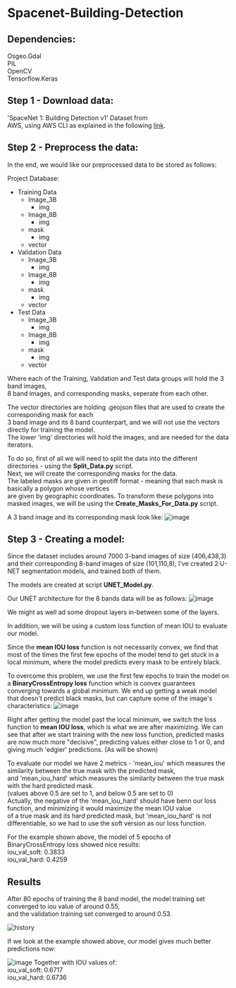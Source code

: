 # Spacenet-Building-Detection
## Dependencies:
Osgeo.Gdal\
PIL\
OpenCV\
Tensorflow.Keras

## Step 1 - Download data:
'SpaceNet 1: Building Detection v1' Dataset from\
AWS, using AWS CLI as explained in the following [link](https://spacenet.ai/spacenet-buildings-dataset-v1/).



## Step 2 - Preprocess the data:
In the end, we would like our preprocessed data to be stored as follows: 

Project Database:
- Training Data
  - Image_3B
    - img
  - Image_8B
    - img
  - mask
    - img
  - vector
- Validation Data
  - Image_3B
    - img
  - Image_8B
    - img
  - mask
    - img
  - vector
- Test Data
  - Image_3B
    - img
  - Image_8B
    - img
  - mask
    - img
  - vector

Where each of the Training, Validation and Test data groups will hold the 3 band images,\
8 band images, and corresponding masks, seperate from each other.

The vector directories are holding .geojson files that are used to create the corresponding mask for each\
3 band image and its 8 band counterpart, and we will not use the vectors directly for training the model.\
The lower 'img' directories will hold the images, and are needed for the data iterators.

To do so, first of all we will need to split the data into the different directories - using the **Split_Data.py** script.\
Next, we will create the corresponding masks for the data.\
The labeled masks are given in geotiff format - meaning that each mask is basically a polygon whose vertices\
are given by geographic coordinates. To transform these polygons into masked images, we will be using the **Create_Masks_For_Data.py** script.


A 3 band image and its corresponding mask look like:
![image](https://github.com/IdanC1s2/Spacenet-Building-Detection/blob/main/Images/Image%20and%20its%20true%20mask.png)

## Step 3 - Creating a model:
Since the dataset includes around 7000 3-band images of size (406,438,3) and their corresponding 8-band images of size (101,110,8),
I've created 2 U-NET segmentation models, and trained both of them.

The models are created at script **UNET_Model.py**.

Our UNET architecture for the 8 bands data will be as follows:
![image](https://github.com/IdanC1s2/Spacenet-Building-Detection/blob/main/Images/UNET%20Architecture%208B.jpg)

We might as well ad some dropout layers in-between some of the layers.

In addition, we will be using a custom loss function of mean IOU to evaluate our model.

Since the **mean IOU loss** function is not necessarily convex, we find that most of the times the first few epochs of the model tend to get stuck in a local minimum,
where the model predicts every mask to be entirely black. 

To overcome this problem, we use the first few epochs to train the model on a **BinaryCrossEntropy loss** function which is convex guarantees converging towards a global minimum. We end up getting a weak model that doesn't predict black masks, but can capture some of the image's characteristics:
![image](https://github.com/IdanC1s2/Spacenet-Building-Detection/blob/main/Images/Masks_5_Epoch.png)

Right after getting the model past the local minimum, we switch the loss function to **mean IOU loss**, which is what we are after maximizing.
We can see that after we start training with the new loss function, predicted masks are now much more "decisive", predicting values either close to 1 or 0, and giving much 'edgier' predictions. (As will be shown)

To evaluate our model we have 2 metrics - 'mean_iou' which measures the similarity between the true mask with the predicted mask,\
and 'mean_iou_hard' which measures the similarity between the true mask with the hard predicted mask.\
(values above 0.5 are set to 1, and below 0.5 are set to 0)\
Actually, the negative of the 'mean_iou_hard' should have benn our loss function, and minimizing it would maximize the mean IOU value\
of a true mask and its hard predicted mask, but 'mean_iou_hard' is not differentiable, so we had to use the soft version as our loss function.

For the example shown above, the model of 5 epochs of BinaryCrossEntropy loss showed nice results:\
iou_val_soft: 0.3833\
iou_val_hard: 0.4259



## Results
After 80 epochs of training the 8 band model, the model training set converged to iou value of around 0.55,\
and the validation training set converged to around 0.53.

![history](https://github.com/IdanC1s2/Spacenet-Building-Detection/blob/main/Images/training%20curve%20-%20125%20epochs.png)

If we look at the example showed above, our model gives much better predictions now:

![image](https://github.com/IdanC1s2/Spacenet-Building-Detection/blob/main/Images/Masks_80_Epochs.png)
Together with IOU values of:\
iou_val_soft: 0.6717\
iou_val_hard: 0.6736

